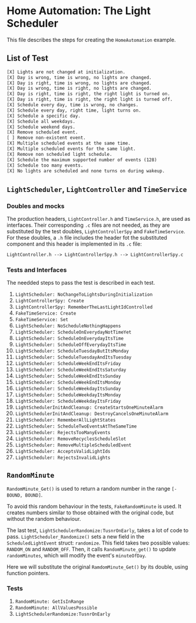 # Home Automation: The Light Scheduler

This file describes the steps for creating the  `HomeAutomation` example.

## List of Test

```txt
[X] Lights are not changed at initialization.
[X] Day is wrong, time is wrong, no lights are changed.
[X] Day is right, time is wrong, no lights are changed.
[X] Day is wrong, time is right, no lights are changed.
[X] Day is right, time is right, the right light is turned on.
[X] Day is right, time is right, the right light is turned off.
[X] Schedule every day, time is wrong, no changes.
[X] Schedule every day, right time, light turns on.
[X] Schedule a specific day.
[X] Schedule all weekdays.
[X] Schedule weekend days.
[X] Remove scheduled event.
[ ] Remove non-existent event.
[X] Multiple scheduled events at the same time.
[X] Multiple scheduled events for the same light.
[X] Remove non scheduled light schedule.
[X] Schedule the maximum supported number of events (128)
[X] Schedule too many events.
[X] No lights are scheduled and none turns on during wakeup.
```

## `LightScheduler`, `LightController` and `TimeService`

### Doubles and mocks

The production headers, `LightController.h` and `TimeService.h`, are used as interfaces. Their corresponding `.c` files are not needed, as they are substituted by the test doubles, `LightControllerSpy` and `FakeTimeService`. For these doubles, a `.h` file includes the header fot the substituted component and this header is implemented in its `.c` file:

```txt
LightController.h --> LightControllerSpy.h --> LightControllerSpy.c
```


### Tests and Interfaces

The needded steps to pass the test is described in each test.

1. `LightScheduler: NoChangeToLightsDuringInitialization`
1. `LightControllerSpy: Create`
1. `LightControllerSpy: RememberTheLastLightIdControlled`
1. `FakeTimeService: Create`
1. `FakeTimeService: Set`
1. `LightScheduler: NoScheduleNothingHappens`
1. `LightScheduler: ScheduleOnEverydayNotTimeYet`
1. `LightScheduler: ScheduleOnEverydayItsTime`
1. `LightScheduler: ScheduleOffEverydayItsTime`
1. `LightScheduler: ScheduleTuesdayButItsMonday`
1. `LightScheduler: ScheduleTuesdayAndItsTuesday`
1. `LightScheduler: ScheduleWeekEndItsFriday`
1. `LightScheduler: ScheduleWeekEndItsSaturday`
1. `LightScheduler: ScheduleWeekEndItsSunday`
1. `LightScheduler: ScheduleWeekEndItsMonday`
1. `LightScheduler: ScheduleWeekdayItsSunday`
1. `LightScheduler: ScheduleWeekdayItsMonday`
1. `LightScheduler: ScheduleWeekdayItsFriday`
1. `LightSchedulerInitAndCleanup: CreateStartsOneMinuteAlarm`
1. `LightSchedulerInitAndCleanup: DestroyCancelsOneMinuteAlarm`
1. `LightScheduler: RememberAllLightStates`
1. `LightScheduler: ScheduleTwoEventsAtTheSameTime`
1. `LightScheduler: RejectsTooManyEvents`
1. `LightScheduler: RemoveRecyclesScheduleSlot`
1. `LightScheduler: RemoveMultipleScheduledEvent`
1. `LightScheduler: AcceptsValidLightIds`
1. `LightScheduler: RejectsInvalidLights`


## `RandomMinute`

`RandomMinute_Get()` is used to return a random number in the range `[-BOUND, BOUND]`.

To avoid this random behaviour in the tests, `FakeRandomMinute` is used. It creates numbers similar to those obtained with the original code, but without the random behaviour.

The last test, `LightSchedulerRandomize:TusnrOnEarly`, takes a lot of code to pass. `LightScheduler_Randomize()` sets a new field in the `ScheduledLightEvent` struct: `randomize`. This field takes two possible values: `RANDOM_ON` and `RANDOM_OFF`. Then, it calls `RandomMinute_get()` to update `randomMinutes`, which will modify the event's `minuteOfDay`.

Here we will substitute the original `RamdomMinute_Get()` by its double, using function pointers.

### Tests

1. `RandomMinute: GetIsInRange`
1. `RandomMinute: AllValuesPossible`
1. `LightSchedulerRandomize:TusnrOnEarly`